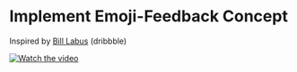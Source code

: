 # Implement Emoji-Feedback Concept

Inspired by [Bill Labus](https://dribbble.com/shots/2790473-Feedback) (dribbble)

[![Watch the video](http://up.iranblog.com/files/1562550807.png)](https://youtu.be/YPhRP_uXhrc)


